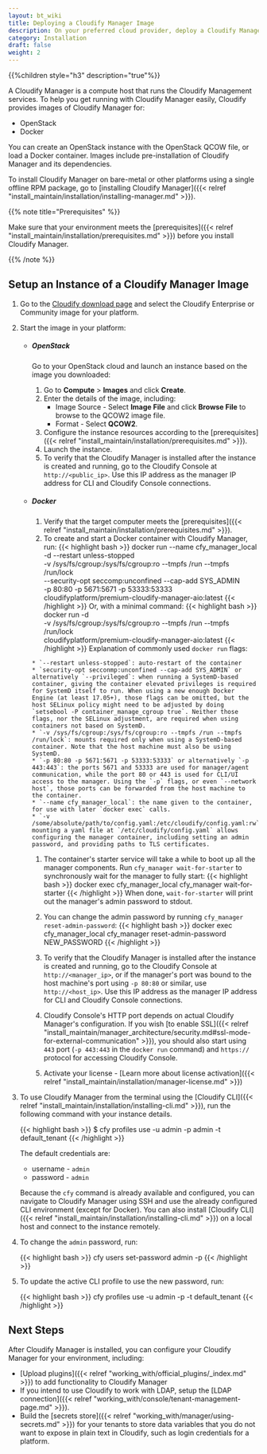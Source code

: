 ```yaml
---
layout: bt_wiki
title: Deploying a Cloudify Manager Image
description: On your preferred cloud provider, deploy a Cloudify Manager from an image.
category: Installation
draft: false
weight: 2
---
```


{{%children style="h3" description="true"%}}

A Cloudify Manager is a compute host that runs the Cloudify Management services. To help you get running with Cloudify Manager easily, Cloudify provides images of Cloudify Manager for:

* OpenStack
* Docker

You can create an OpenStack instance with the OpenStack QCOW file, or load a Docker container. Images include pre-installation of Cloudify Manager and its dependencies.

To install Cloudify Manager on bare-metal or other platforms using a single offline RPM package, go to [installing Cloudify Manager]({{< relref "install_maintain/installation/installing-manager.md" >}}).

{{% note title="Prerequisites" %}}

Make sure that your environment meets the [prerequisites]({{< relref "install_maintain/installation/prerequisites.md" >}}) before you install Cloudify Manager.

{{% /note %}}

## Setup an Instance of a Cloudify Manager Image

1. Go to the [Cloudify download page](http://cloudify.co/download/) and select the Cloudify Enterprise or Community image for your platform.
1. Start the image in your platform:


    * ##### OpenStack

        Go to your OpenStack cloud and launch an instance based on the image you downloaded:

        1. Go to **Compute** > **Images** and click **Create**.
        1. Enter the details of the image, including:
            * Image Source - Select **Image File** and click **Browse File** to browse to the QCOW2 image file.
            * Format - Select **QCOW2**.
        1. Configure the instance resources according to the [prerequisites]({{< relref "install_maintain/installation/prerequisites.md" >}}).
        1. Launch the instance.
        1. To verify that the Cloudify Manager is installed after the instance is created and running, go to the Cloudify Console at `http://<public_ip>`. Use this IP address as the manager IP address for CLI and Cloudify Console connections.

    * ##### Docker
        1. Verify that the target computer meets the [prerequisites]({{< relref "install_maintain/installation/prerequisites.md" >}}).
        1. To create and start a Docker container with Cloudify Manager, run:
            {{< highlight bash >}}
docker run --name cfy_manager_local -d --restart unless-stopped \
  -v /sys/fs/cgroup:/sys/fs/cgroup:ro --tmpfs /run --tmpfs /run/lock \
  --security-opt seccomp:unconfined --cap-add SYS_ADMIN \
  -p 80:80 -p 5671:5671 -p 53333:53333 \
  cloudifyplatform/premium-cloudify-manager-aio:latest
{{< /highlight >}}
          Or, with a minimal command:
            {{< highlight bash >}}
docker run -d \
  -v /sys/fs/cgroup:/sys/fs/cgroup:ro --tmpfs /run --tmpfs /run/lock \
  cloudifyplatform/premium-cloudify-manager-aio:latest
{{< /highlight >}}
          Explanation of commonly used `docker run` flags:

          * `--restart unless-stopped`: auto-restart of the container
          * `security-opt secconmp:unconfined --cap-add SYS_ADMIN` or alternatively `--privileged`: when running a SystemD-based container, giving the container elevated privileges is required for SystemD itself to run. When using a new enough Docker Engine (at least 17.05+), those flags can be omitted, but the host SELinux policy might need to be adjusted by doing `setsebool -P container_manage_cgroup true`. Neither those flags, nor the SELinux adjustment, are required when using containers not based on SystemD.
          * `-v /sys/fs/cgroup:/sys/fs/cgroup:ro --tmpfs /run --tmpfs /run/lock`: mounts required only when using a SystemD-based container. Note that the host machine must also be using SystemD.
          * `-p 80:80 -p 5671:5671 -p 53333:53333` or alternatively `-p 443:443`: the ports 5671 and 53333 are used for manager/agent communication, while the port 80 or 443 is used for CLI/UI access to the manager. Using the `-p` flags, or even `--network host`, those ports can be forwarded from the host machine to the container.
          * `--name cfy_manager_local`: the name given to the container, for use with later `docker exec` calls.
          * `-v /some/absolute/path/to/config.yaml:/etc/cloudify/config.yaml:rw`: mounting a yaml file at `/etc/cloudify/config.yaml` allows configuring the manager container, including setting an admin password, and providing paths to TLS certificates.
        1. The container's starter service will take a while to boot up all the manager components. Run `cfy_manager wait-for-starter` to synchronously wait for the manager to fully start:
            {{< highlight bash >}}
docker exec cfy_manager_local cfy_manager wait-for-starter
{{< /highlight >}}
        When done, `wait-for-starter` will print out the manager's admin password to stdout.

        1. You can change the admin password by running `cfy_manager reset-admin-password`:
            {{< highlight bash >}}
docker exec cfy_manager_local cfy_manager reset-admin-password NEW_PASSWORD
{{< /highlight >}}

        1. To verify that the Cloudify Manager is installed after the instance is created and running, go to the Cloudify Console at `http://<manager_ip>`, or if the manager's port was bound to the host machine's port using `-p 80:80` or similar, use `http://<host_ip>`. Use this IP address as the manager IP address for CLI and Cloudify Console connections.

        1. Cloudify Console's HTTP port depends on actual Cloudify Manager's configuration.  If you wish [to enable SSL]({{< relref "install_maintain/manager_architecture/security.md#ssl-mode-for-external-communication" >}}), you should also start using `443` port (`-p 443:443` in the `docker run` command) and `https://` protocol for accessing Cloudify Console.

        1. Activate your license - [Learn more about license activation]({{< relref "install_maintain/installation/manager-license.md" >}})


1. To use Cloudify Manager from the terminal using the [Cloudify CLI]({{< relref "install_maintain/installation/installing-cli.md" >}}), run the following command with your instance details.

    {{< highlight bash >}}
    $ cfy profiles use <manager-ip> -u admin -p admin -t default_tenant
    {{< /highlight >}}

    The default credentials are:

    * username - `admin`
    * password - `admin`

    Because the `cfy` command is already available and configured, you can navigate to Cloudify Manager using SSH and use the already configured CLI environment (except for Docker). You can also install [Cloudify CLI]({{< relref "install_maintain/installation/installing-cli.md" >}}) on a local host and connect to the instance remotely.

1. To change the `admin` password, run:

    {{< highlight bash >}}
    cfy users set-password admin -p <new-password>
    {{< /highlight >}}

1. To update the active CLI profile to use the new password, run:

    {{< highlight bash >}}
    cfy profiles use <manager-ip> -u admin -p <the-new-password> -t default_tenant
    {{< /highlight >}}

## Next Steps

After Cloudify Manager is installed, you can configure your Cloudify Manager for your environment, including:

* [Upload plugins]({{< relref "working_with/official_plugins/_index.md" >}}) to add functionality to Cloudify Manager
* If you intend to use Cloudify to work with LDAP, setup the [LDAP connection]({{< relref "working_with/console/tenant-management-page.md" >}}).
* Build the [secrets store]({{< relref "working_with/manager/using-secrets.md" >}}) for your tenants to store data variables that you do not want to expose in plain text in Cloudify, such as login credentials for a platform.
